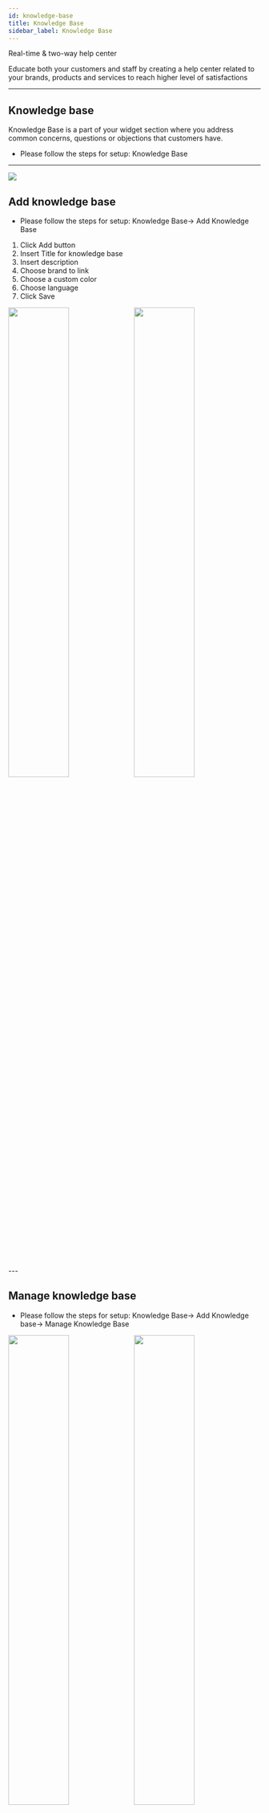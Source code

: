 ```yaml
---
id: knowledge-base
title: Knowledge Base
sidebar_label: Knowledge Base
---
```


<!--Content-->


Real-time & two-way help center

Educate both your customers and staff by creating a help center related to your brands, products and services to reach higher level of satisfactions


---

## Knowledge base

Knowledge Base is a part of your widget section where you address common concerns, questions or objections that customers have.
+ Please follow the steps for setup: Knowledge Base

---

<img src="https://s3.us-west-2.amazonaws.com/erxes-docs/knowledgebase/image1.png"/>



## Add knowledge base

+ Please follow the steps for setup: Knowledge Base-> Add Knowledge Base

1. Click Add button 
2. Insert Title for knowledge base
3. Insert description
4. Choose brand to link
5. Choose a custom color
6. Choose language
7. Click Save
<div >
<img style="width:49%" src="https://s3.us-west-2.amazonaws.com/erxes-docs/knowledgebase/image2.png"/>
<img style="width:49%" src="https://s3.us-west-2.amazonaws.com/erxes-docs/knowledgebase/image3.png"/>
</div>
---

## Manage knowledge base


+ Please follow the steps for setup: Knowledge Base-> Add Knowledge base-> Manage Knowledge Base

<div >
<img style="width:49%" src="https://s3.us-west-2.amazonaws.com/erxes-docs/knowledgebase/image4.png"/>
<img style="width:49%" src="https://s3.us-west-2.amazonaws.com/erxes-docs/knowledgebase/image5.png"/>
</div>

<aside class="notice">
*Manage Created Knowledge Base
</aside>

---

## Add category

+ Please follow the steps for setup: Knowledge Base-> Add Knowledge Base->Add Category

1. Add Category to created Knowledge base
2. Insert Name for category
3. Insert description
4. Choose icon
5. Click Save


<div >
<img style="width:49%" src="https://s3.us-west-2.amazonaws.com/erxes-docs/knowledgebase/image6.png"/>
<img style="width:49%" src="https://s3.us-west-2.amazonaws.com/erxes-docs/knowledgebase/image7.png"/>
</div>


---
## Add article in category

+ Please follow the steps for setup: Knowledge Base-> Add Knowledge Base->Add Category->Add Article

1. Insert Frequently Asked Question
2. Brief summary of content answer
3. Insert content answer
4. Select Status 
5. Click Save
<img  src="https://s3.us-west-2.amazonaws.com/erxes-docs/knowledgebase/image8.png"/>

<aside class="notice">
You may add article in each category.

You can use Knowledgebase script to install on your webpage or inside the messenger or both. There are different installation case of Knowledgebase form. Go to [instruction](https://docs.erxes.io/docs/user/script-install). 
</aside>

---
